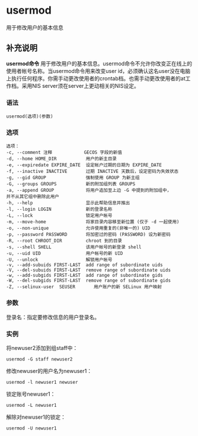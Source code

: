 usermod
===

用于修改用户的基本信息

## 补充说明

**usermod命令** 用于修改用户的基本信息。usermod命令不允许你改变正在线上的使用者帐号名称。当usermod命令用来改变user id，必须确认这名user没在电脑上执行任何程序。你需手动更改使用者的crontab档。也需手动更改使用者的at工作档。采用NIS server须在server上更动相关的NIS设定。

### 语法  

```
usermod(选项)(参数)
```

### 选项  

```
选项：
-c, --comment 注释            GECOS 字段的新值
-d, --home HOME_DIR           用户的新主目录
-e, --expiredate EXPIRE_DATE  设定帐户过期的日期为 EXPIRE_DATE
-f, --inactive INACTIVE       过期 INACTIVE 天数后，设定密码为失效状态
-g, --gid GROUP               强制使用 GROUP 为新主组
-G, --groups GROUPS           新的附加组列表 GROUPS
-a, --append GROUP            将用户追加至上边 -G 中提到的附加组中，
并不从其它组中删除此用户
-h, --help                    显示此帮助信息并推出
-l, --login LOGIN             新的登录名称
-L, --lock                    锁定用户帐号
-m, --move-home               将家目录内容移至新位置 (仅于 -d 一起使用)
-o, --non-unique              允许使用重复的(非唯一的) UID
-p, --password PASSWORD       将加密过的密码 (PASSWORD) 设为新密码
-R, --root CHROOT_DIR         chroot 到的目录
-s, --shell SHELL             该用户帐号的新登录 shell
-u, --uid UID                 用户帐号的新 UID
-U, --unlock                  解锁用户帐号
-v, --add-subuids FIRST-LAST  add range of subordinate uids
-V, --del-subuids FIRST-LAST  remove range of subordinate uids
-w, --add-subgids FIRST-LAST  add range of subordinate gids
-W, --del-subgids FIRST-LAST  remove range of subordinate gids
-Z, --selinux-user  SEUSER       用户账户的新 SELinux 用户映射

```

### 参数  

登录名：指定要修改信息的用户登录名。

### 实例  

将newuser2添加到组staff中：

```
usermod -G staff newuser2
```

修改newuser的用户名为newuser1：

```
usermod -l newuser1 newuser
```

锁定账号newuser1：

```
usermod -L newuser1
```

解除对newuser1的锁定：

```
usermod -U newuser1
```


<!-- Linux命令行搜索引擎：https://jaywcjlove.github.io/linux-command/ -->
